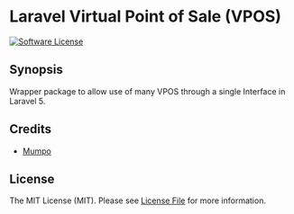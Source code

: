 # Laravel Virtual Point of Sale (VPOS)

[![Software License][ico-license]](LICENSE.md)

## Synopsis

Wrapper package to allow use of many VPOS through a single Interface in Laravel 5.

## Credits

- [Mumpo][link-author]

## License

The MIT License (MIT). Please see [License File](LICENSE.md) for more information.

[ico-license]: https://img.shields.io/badge/license-MIT-brightgreen.svg?style=flat-square

[link-author]: https://github.com/mumpo
